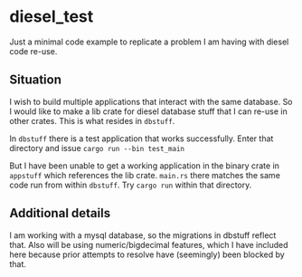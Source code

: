 # diesel_test
Just a minimal code example to replicate a problem I am having with diesel code re-use.

## Situation

I wish to build multiple applications that interact with the same database. So I would like to make a lib crate for diesel database stuff that I can re-use in other crates. This is what resides in `dbstuff`.

In `dbstuff` there is a test application that works successfully. Enter that directory and issue `cargo run --bin test_main`

But I have been unable to get a working application in the binary crate in `appstuff` which references the lib crate. `main.rs` there matches the same code run from within `dbstuff`. Try `cargo run` within that directory.

## Additional details

I am working with a mysql database, so the migrations in dbstuff reflect that. Also will be using numeric/bigdecimal features, which I have included here because prior attempts to resolve have (seemingly) been blocked by that.

